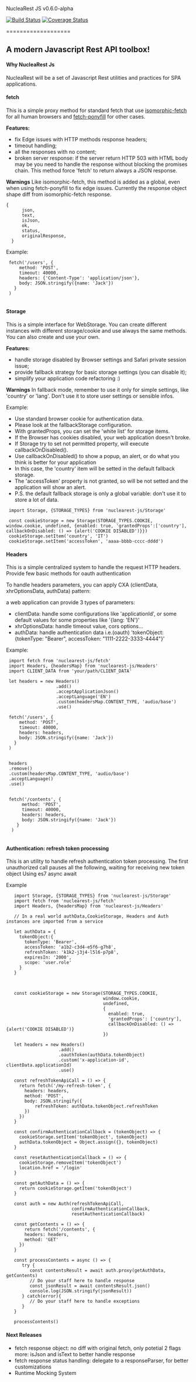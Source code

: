 NucleaRest JS v0.6.0-alpha

[![Build Status](https://travis-ci.org/harlott/nuclearest-js.svg?branch=master)](https://travis-ci.org/harlott/nuclearest-js)  [![Coverage Status](https://coveralls.io/repos/github/harlott/nuclearest-js/badge.svg?branch=master)](https://coveralls.io/github/harlott/nuclearest-js?branch=master)

===================


A modern Javascript Rest API toolbox!
----------


#### Why NucleaRest Js

NucleaRest will be a set of Javascript Rest utilities and practices for SPA applications.

#### fetch


 This is a simple proxy method for standard fetch that use [isomorphic-fetch](https://github.com/matthew-andrews/isomorphic-fetch)
 for all human browsers and [fetch-ponyfill](https://github.com/qubyte/fetch-ponyfill) for other cases.


 **Features:**
- fix Edge issues with HTTP methods response headers;
- timeout handling;
- all the responses with no content;
- broken server response: if the server return HTTP 503 with HTML body may be you need to handle the response without blocking the promises chain. This method force 'fetch'
   to return always a JSON response.


**Warnings**
Like isomorphic-fetch, this method is added as a global, even when using fetch-ponyfill to fix edge issues.
Currently the response object shape diff from isomorphic-fetch response.

```
{
      json,
      text,
      isJson,
      ok,
      status,
      originalResponse,
  }

```

Example:

```
 fetch('/users', {
     method: 'POST',
     timeout: 40000,
     headers: {'Content-Type': 'application/json'},
     body: JSON.stringify({name: 'Jack'})
   }
 )


```

#### Storage

This is a simple interface for WebStorage. You can create different instances with different storage/cookie and use always the same methods.
You can also create and use your own.

 **Features:**

 - handle storage disabled by Browser settings and Safari private session issue;
 - provide fallback strategy for basic storage settings (you can disable it);
 - simplify your application code refactoring :)    


 **Warnings**
 In fallback mode, remember to use it only for simple settings, like 'country' or 'lang'. Don't use it to store user settings or sensible infos.


 Example:

 - Use standard browser cookie for authentication data.
 - Please look at the fallbackStorage configuration.
 - With grantedProps, you can set the 'white list' for storage items.
 - If the Browser has cookies disabled, your web application doesn't broke.
 - If Storage try to set not permitted property, will execute callbackOnDisabled().
 - Use callbackOnDisabled() to show a popup, an alert, or do what you think is better for your application
 - In this case, the 'country' item will be setted in the default fallback storage.
 - The 'accessToken' property is not granted, so will be not setted and the application will show an alert.
 - P.S. the default fallback storage is only a global variable: don't use it to store a lot of data.              

 ```
  import Storage, {STORAGE_TYPES} from 'nuclearest-js/Storage'

  const cookieStorage = new Storage(STORAGE_TYPES.COOKIE, window.cookie, undefined, {enabled: true, 'grantedProps':['country'], callbackOnDisabled: () => {alert('COOKIE DISABLED')}})
  cookieStorage.setItem('country', 'IT')
  cookieStorage.setItem('accessToken', 'aaaa-bbbb-cccc-dddd')

 ```


#### Headers

This is a simple centralized system to handle the request HTTP headers. Provide few basic methods for oauth authentication

To handle headers parameters, you can apply CXA (clientData, xhrOptionsData, authData) pattern:

a web application can provide 3 types of parameters:

  - clientData: handle some configurations like 'applicationId', or some default values for some properties like '{lang: 'EN'}'
  - xhrOptionsData: handle timeout value, cors options...
  - authData: handle authentication data i.e.(oauth) 'tokenObject: {tokenType: "Bearer", accessToken: "1111-2222-3333-4444"}'


Example:



```
 import fetch from 'nuclearest-js/fetch'
 import Headers, {headersMap} from 'nuclearest-js/Headers'
 import CLIENT_DATA from 'your/path/CLIENT_DATA'

 let headers = new Headers()
                   .add()
                   .acceptApplicationJson()
                   .acceptLanguage('EN')
                   .custom(headersMap.CONTENT_TYPE, 'audio/base')
                   .use()

 fetch('/users', {
     method: 'POST',
     timeout: 40000,
     headers: headers,
     body: JSON.stringify({name: 'Jack'})
   }
 )


 headers
 .remove()
 .custom(headersMap.CONTENT_TYPE, 'audio/base')
 .acceptLanguage()
 .use()


 fetch('/contents', {
      method: 'POST',
      timeout: 40000,
      headers: headers,
      body: JSON.stringify({name: 'Jack'})
    }
  )


```


#### Authentication: refresh token processing

This is an utility to handle refresh authentication token processing.
The first unauthorized call pauses all the following, waiting for receiving new token object
Using es7 async await

Example

```
   import Storage, {STORAGE_TYPES} from 'nuclearest-js/Storage'
   import fetch from 'nuclearest-js/fetch'
   import Headers, {headersMap} from 'nuclearest-js/Headers'

   // In a real world authData,CookieStorage, Headers and Auth instances are imported from a service

   let authData = {
     tokenObject:{
       tokenType: 'Bearer',
       accessToken: 'a1b2-c3d4-e5f6-g7h8',
       refreshToken: 'k1k2-j3j4-l5l6-p7p8',
       expiresIn: '2000',
       scope: 'user.role'
     }
   }



   const cookieStorage = new Storage(STORAGE_TYPES.COOKIE,
                                     window.cookie,
                                     undefined,
                                     {
                                       enabled: true,
                                       'grantedProps': ['country'],
                                       callbackOnDisabled: () => {alert('COOKIE DISABLED')}
                                     })

   let headers = new Headers()
                    .add()
                    .oauthToken(authData.tokenObject)
                    .custom('x-application-id', clientData.applicationId)
                    .use()

   const refreshTokenApiCall = () => {
     return fetch('/my-refresh-token', {
       headers: headers,
       method: 'POST',
       body: JSON.stringify({
           refreshToken: authData.tokenObject.refreshToken
       })
     })
   }

   const confirmAuthenticationCallback = (tokenObject) => {
     cookieStorage.setItem('tokenObject', tokenObject)
     authData.tokenObject = Object.assign({}, tokenObject)
   }

   const resetAuthenticationCallback = () => {
     cookieStorage.removeItem('tokenObject')
     location.href = '/login'
   }

   const getAuthData = () => {
     return cookieStorage.getItem('tokenObject')
   }

   const auth = new Auth(refreshTokenApiCall,
                         confirmAuthenticationCallback,
                         resetAuthenticationCallback)

   const getContents = () => {
       return fetch('/contents', {
       headers: headers,
       method: 'GET'
     })
   }

   const processContents = async () => {
      try {
         const contentsResult = await auth.proxy(getAuthData, getContents)
         // Do your staff here to handle response
         const jsonResult = await contentsResult.json()
         console.log(JSON.stringify(jsonResult))
      } catch(error){
         // Do your staff here to handle exceptions
      }
   }

   processContents()

```



#### Next Releases
- fetch response object: no diff with original fetch, only potetial 2 flags more: isJson and isText to better handle response
- fetch response status handling: delegate to a responseParser, for better customizations   
- Runtime Mocking System
